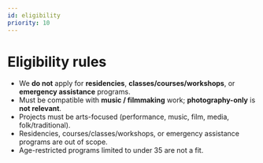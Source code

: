 ```yaml
---
id: eligibility
priority: 10
---
```


# Eligibility rules

- We **do not** apply for **residencies**, **classes/courses/workshops**, or **emergency assistance** programs.
- Must be compatible with **music / filmmaking** work; **photography-only** is **not relevant**.
- Projects must be arts-focused (performance, music, film, media, folk/traditional).
- Residencies, courses/classes/workshops, or emergency assistance programs are out of scope.
- Age-restricted programs limited to under 35 are not a fit.
